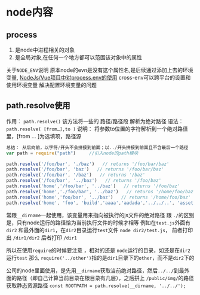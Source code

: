 <!--
 * @Author: your name
 * @Date: 2020-11-21 15:09:57
 * @LastEditTime: 2021-01-12 10:41:05
 * @LastEditors: Please set LastEditors
 * @Description: node内容
 * @FilePath: \garbage-book\on_the_job\归类\node\node.md
-->

# node内容

## process

1. 是node中进程相关的对象
2. 是全局对象,在任何一个地方都可以范围该对象中的属性

关于`NODE_ENV`说明
原本node的evn是没有这个属性名,是后续通过添加上去的环境变量,
[NodeJs/Vue项目中对process.env的使用](https://blog.csdn.net/qq_40963664/article/details/88016586)
cross-env可以跨平台的设置和使用环境变量 解决配置环境变量的问题

## path.resolve使用

作用： `path.resolve()` 该方法将一些的 路径/路径段 解析为绝对路径
语法： `path.resolve( [from…],to )`
说明： 将参数to位置的字符解析到一个绝对路径里，[from … ]为选填项，路径源

```js
总结： 从后向前，以字符/开头不会拼接到前面；以../开头拼接到前面且不含最后一个路径
var path = require("path")     //引入node的path模块

path.resolve('/foo/bar', './baz')   // returns '/foo/bar/baz'
path.resolve('/foo/bar', 'baz')   // returns '/foo/bar/baz'
path.resolve('/foo/bar', '/baz')   // returns '/baz'
path.resolve('/foo/bar', '../baz')   // returns '/foo/baz'
path.resolve('home','/foo/bar', '../baz')   // returns '/foo/baz'
path.resolve('home','./foo/bar', '../baz')   // returns '/home/foo/baz'
path.resolve('home','foo/bar', '../baz')   // returns '/home/foo/baz'
path.resolve('home', 'foo', 'build','aaaa','aadada','../../..', 'asset') //return '/home/foo/asset'
```

常跟`__dirname`一起使用，该变量用来指向被执行的js文件的绝对路径
跟 `./`的区别是，只有node运行的路径恰为当前执行文件的时候才相等
例如在`test.js`外面有`dir2` 和最外面的`dir1`，在`dir2`目录运行`test`文件 `node dir2/test.js`， 前者打印出 `/dir1/dir2` 后者打印 `/dir1`

所以在使用`require`的时候要注意 ，相对的还是 `node`运行的目录，如还是在`dir2`运行`test` 那么 `require('../other')`指的是`dir1`目录下的`other`，而不是`dir2`下的

公司的node里面使用，是先用`__dirname`获取当前绝对路径，然后`../../`到最外面的路径（即自己计算当前目录在根目录有几层），之后拼上 `/public/img/`的路径获取静态资源路径
`const ROOTPATH = path.resolve(__dirname, '../../');`
